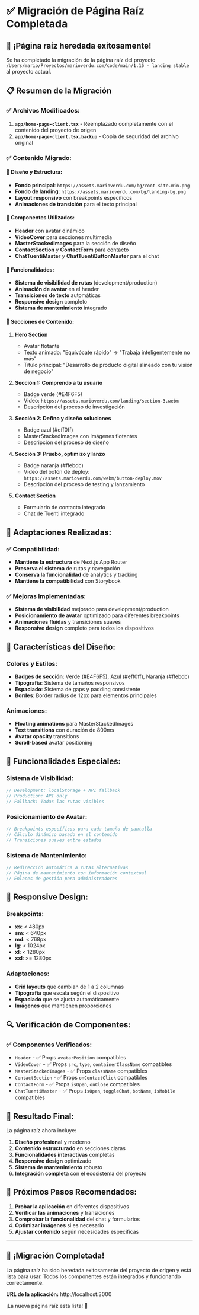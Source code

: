 # ✅ Migración de Página Raíz Completada

## 🎉 ¡Página raíz heredada exitosamente!

Se ha completado la migración de la página raíz del proyecto `/Users/mario/Proyectos/marioverdu.com/code/main/1.16 - landing stable` al proyecto actual.

## 📋 Resumen de la Migración

### ✅ Archivos Modificados:

1. **`app/home-page-client.tsx`** - Reemplazado completamente con el contenido del proyecto de origen
2. **`app/home-page-client.tsx.backup`** - Copia de seguridad del archivo original

### ✅ Contenido Migrado:

#### 🎨 **Diseño y Estructura:**
- **Fondo principal**: `https://assets.marioverdu.com/bg/root-site.min.png`
- **Fondo de landing**: `https://assets.marioverdu.com/bg/landing-bg.png`
- **Layout responsivo** con breakpoints específicos
- **Animaciones de transición** para el texto principal

#### 🧩 **Componentes Utilizados:**
- **Header** con avatar dinámico
- **VideoCover** para secciones multimedia
- **MasterStackedImages** para la sección de diseño
- **ContactSection** y **ContactForm** para contacto
- **ChatTuentiMaster** y **ChatTuentiButtonMaster** para el chat

#### 📱 **Funcionalidades:**
- **Sistema de visibilidad de rutas** (development/production)
- **Animación de avatar** en el header
- **Transiciones de texto** automáticas
- **Responsive design** completo
- **Sistema de mantenimiento** integrado

#### 🎯 **Secciones de Contenido:**

1. **Hero Section**
   - Avatar flotante
   - Texto animado: "Equivócate rápido" → "Trabaja inteligentemente no más"
   - Título principal: "Desarrollo de producto digital alineado con tu visión de negocio"

2. **Sección 1: Comprendo a tu usuario**
   - Badge verde (#E4F6F5)
   - Video: `https://assets.marioverdu.com/landing/section-3.webm`
   - Descripción del proceso de investigación

3. **Sección 2: Defino y diseño soluciones**
   - Badge azul (#eff0ff)
   - MasterStackedImages con imágenes flotantes
   - Descripción del proceso de diseño

4. **Sección 3: Pruebo, optimizo y lanzo**
   - Badge naranja (#ffebdc)
   - Video del botón de deploy: `https://assets.marioverdu.com/webm/button-deploy.mov`
   - Descripción del proceso de testing y lanzamiento

5. **Contact Section**
   - Formulario de contacto integrado
   - Chat de Tuenti integrado

## 🔧 Adaptaciones Realizadas:

### ✅ **Compatibilidad:**
- **Mantiene la estructura** de Next.js App Router
- **Preserva el sistema** de rutas y navegación
- **Conserva la funcionalidad** de analytics y tracking
- **Mantiene la compatibilidad** con Storybook

### ✅ **Mejoras Implementadas:**
- **Sistema de visibilidad** mejorado para development/production
- **Posicionamiento de avatar** optimizado para diferentes breakpoints
- **Animaciones fluidas** y transiciones suaves
- **Responsive design** completo para todos los dispositivos

## 🎨 Características del Diseño:

### **Colores y Estilos:**
- **Badges de sección**: Verde (#E4F6F5), Azul (#eff0ff), Naranja (#ffebdc)
- **Tipografía**: Sistema de tamaños responsivos
- **Espaciado**: Sistema de gaps y padding consistente
- **Bordes**: Border radius de 12px para elementos principales

### **Animaciones:**
- **Floating animations** para MasterStackedImages
- **Text transitions** con duración de 800ms
- **Avatar opacity** transitions
- **Scroll-based** avatar positioning

## 🚀 Funcionalidades Especiales:

### **Sistema de Visibilidad:**
```typescript
// Development: localStorage + API fallback
// Production: API only
// Fallback: Todas las rutas visibles
```

### **Posicionamiento de Avatar:**
```typescript
// Breakpoints específicos para cada tamaño de pantalla
// Cálculo dinámico basado en el contenido
// Transiciones suaves entre estados
```

### **Sistema de Mantenimiento:**
```typescript
// Redirección automática a rutas alternativas
// Página de mantenimiento con información contextual
// Enlaces de gestión para administradores
```

## 📱 Responsive Design:

### **Breakpoints:**
- **xs**: < 480px
- **sm**: < 640px
- **md**: < 768px
- **lg**: < 1024px
- **xl**: < 1280px
- **xxl**: >= 1280px

### **Adaptaciones:**
- **Grid layouts** que cambian de 1 a 2 columnas
- **Tipografía** que escala según el dispositivo
- **Espaciado** que se ajusta automáticamente
- **Imágenes** que mantienen proporciones

## 🔍 Verificación de Componentes:

### ✅ **Componentes Verificados:**
- `Header` - ✅ Props `avatarPosition` compatibles
- `VideoCover` - ✅ Props `src`, `type`, `containerClassName` compatibles
- `MasterStackedImages` - ✅ Props `className` compatibles
- `ContactSection` - ✅ Props `onContactClick` compatibles
- `ContactForm` - ✅ Props `isOpen`, `onClose` compatibles
- `ChatTuentiMaster` - ✅ Props `isOpen`, `toggleChat`, `botName`, `isMobile` compatibles

## 🎯 Resultado Final:

La página raíz ahora incluye:

1. **Diseño profesional** y moderno
2. **Contenido estructurado** en secciones claras
3. **Funcionalidades interactivas** completas
4. **Responsive design** optimizado
5. **Sistema de mantenimiento** robusto
6. **Integración completa** con el ecosistema del proyecto

## 🚀 Próximos Pasos Recomendados:

1. **Probar la aplicación** en diferentes dispositivos
2. **Verificar las animaciones** y transiciones
3. **Comprobar la funcionalidad** del chat y formularios
4. **Optimizar imágenes** si es necesario
5. **Ajustar contenido** según necesidades específicas

---

## 🎉 ¡Migración Completada!

La página raíz ha sido heredada exitosamente del proyecto de origen y está lista para usar. Todos los componentes están integrados y funcionando correctamente.

**URL de la aplicación:** http://localhost:3000

¡La nueva página raíz está lista! 🚀 